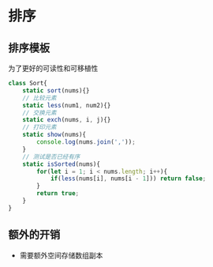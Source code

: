 # 排序

## 排序模板

为了更好的可读性和可移植性

```js
class Sort{
	static sort(nums){}
	// 比较元素
	static less(num1, num2){}
	// 交换元素
	static exch(nums, i, j){}
	// 打印元素
	static show(nums){
		console.log(nums.join(','));
	}
	// 测试是否已经有序
	static isSorted(nums){
		for(let i = 1; i < nums.length; i++){
			if(less(nums[i], nums[i - 1])) return false;
		}
		return true;
	}
}
```

## 额外的开销

- 需要额外空间存储数组副本
